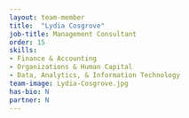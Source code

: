```yaml
---
layout: team-member
title:  "Lydia Cosgrove"
job-title: Management Consultant
order: 15
skills:
- Finance & Accounting
- Organizations & Human Capital
- Data, Analytics, & Information Technology
team-image: Lydia-Cosgrove.jpg
has-bio: N
partner: N
---
```

